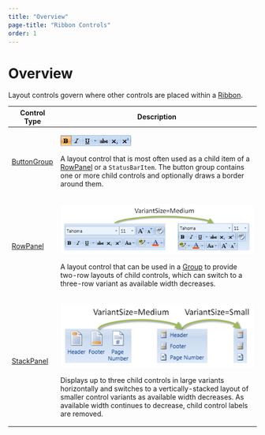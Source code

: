 ```yaml
---
title: "Overview"
page-title: "Ribbon Controls"
order: 1
---
```

# Overview

Layout controls govern where other controls are placed within a [Ribbon](xref:@ActiproUIRoot.Controls.Ribbon.Ribbon).

<table>
<thead>

<tr>
<th>Control Type</th>
<th>Description</th>
</tr>

</thead>
<tbody>

<tr>
<td>

[ButtonGroup](buttongroup.md)

</td>
<td>

![Screenshot](../../images/buttongroup-medium.gif)

A layout control that is most often used as a child item of a [RowPanel](rowpanel.md) or a `StatusBarItem`.  The button group contains one or more child controls and optionally draws a border around them.

</td>
</tr>

<tr>
<td>

[RowPanel](rowpanel.md)

</td>
<td>

![Screenshot](../../images/rowpanel.png)

A layout control that can be used in a [Group](../miscellaneous/group.md) to provide two-row layouts of child controls, which can switch to a three-row variant as available width decreases.

</td>
</tr>

<tr>
<td>

[StackPanel](stackpanel.md)

</td>
<td>

![Screenshot](../../images/stackpanel.png)

Displays up to three child controls in large variants horizontally and switches to a vertically-stacked layout of smaller control variants as available width decreases.  As available width continues to decrease, child control labels are removed.

</td>
</tr>

</tbody>
</table>
